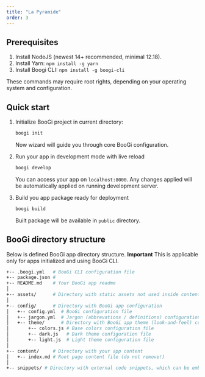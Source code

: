 ```yaml
---
title: "La Pyramide"
order: 3
---
```


## Prerequisites

1. Install NodeJS (newest 14+ recommended, minimal 12.18).
2. Install Yarn: `npm install -g yarn`
3. Install Boogi CLI: `npm install -g boogi-cli`

These commands may require root rights, depending on your operating
system and configuration.

## Quick start

1. Initialize BooGi project in current directory:
   ```bash
   boogi init
   ```
   Now wizard will guide you through core BooGi
   configuration.

2. Run your app in development mode with live reload
   ```bash
   boogi develop
   ```
   You can access your app on `localhost:8000`. Any changes
   applied will be automatically applied on running
   development server.

3. Build you app package ready for deployment
   ```bash
   boogi build
   ```
   Built package will be available in `public` directory.

## BooGi directory structure

Below is defined BooGi app directory structure.
**Important** This is applicable only for apps initialized and
using BooGi CLI.

```bash
+-- .boogi.yml   # BooGi CLI configuration file
+-- package.json #
+-- README.md    # Your BooGi app readme
│
+-- assets/      # Directory with static assets not used inside content (e.g. logo)
│
+-- config/      # Directory with BooGi app configuration
│   +-- config.yml  # BooGi configuration file
│   +-- jargon.yml  # Jargon (abbrevations / definitions) configuration file
│   +-- theme/      # Directory with BooGi app theme (look-and-feel) configuration
│       +-- colors.js # Base colors configuration file
│       +-- dark.js   # Dark theme configuration file
│       +-- light.js  # Light theme configuration file
│
+-- content/     # Directory with your app content
│   +-- index.md # Root page content file (do not remove!)
│
+-- snippets/ # Directory with external code snippets, which can be embedded in content
```
